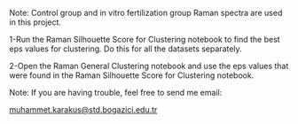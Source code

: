 Note: Control group and in vitro fertilization group Raman spectra are used in this project.

1-Run the Raman Silhouette Score for Clustering notebook to find the best eps values for clustering. Do this for all the datasets separately.

2-Open the Raman General Clustering notebook and use the eps values that were found in the Raman Silhouette Score for Clustering notebook.

Note: If you are having trouble, feel free to send me email:

muhammet.karakus@std.bogazici.edu.tr
